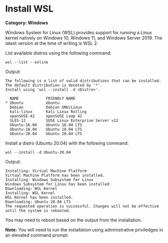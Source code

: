 # Install WSL

__Category: Windows__

Windows System for Linux (WSL) provides support for running a Linux kernel natively on Windows 10, Windows 11, and Windows Server 2019. The latest version at the time of writing is WSL 2.

List available distros using the following command:

```command
wsl --list --online
```

Output:

```command
The following is a list of valid distributions that can be installed.
The default distribution is denoted by '*'.
Install using 'wsl --install -d <Distro>'.

  NAME            FRIENDLY NAME
* Ubuntu          Ubuntu
  Debian          Debian GNU/Linux
  kali-linux      Kali Linux Rolling
  openSUSE-42     openSUSE Leap 42
  SLES-12         SUSE Linux Enterprise Server v12
  Ubuntu-16.04    Ubuntu 16.04 LTS
  Ubuntu-18.04    Ubuntu 18.04 LTS
  Ubuntu-20.04    Ubuntu 20.04 LTS
```

Install a distro (Ubuntu 20.04) with the following command:

```command
wsl --install -d Ubuntu-20.04
```

Output:

```command
Installing: Virtual Machine Platform
Virtual Machine Platform has been installed.
Installing: Windows Subsystem for Linux
Windows Subsystem for Linux has been installed.
Downloading: WSL Kernel
Installing: WSL Kernel
WSL Kernel has been installed.
Downloading: Ubuntu 20.04 LTS
The requested operation is successful. Changes will not be effective until the system is rebooted.
```

You may need to reboot based on the output from the installation.

__Note:__ You will need to run the installation using administrative priviledges in an elevated command prompt. 

